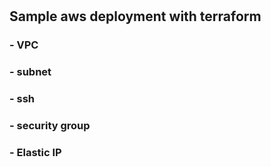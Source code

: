 # 

## Sample aws deployment with terraform
### - VPC
### - subnet
### - ssh 
### - security group
### - Elastic IP
